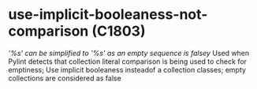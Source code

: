 # use-implicit-booleaness-not-comparison (C1803)

*'%s' can be simplified to '%s' as an empty sequence is falsey* Used
when Pylint detects that collection literal comparison is being used to
check for emptiness; Use implicit booleaness insteadof a collection
classes; empty collections are considered as false
